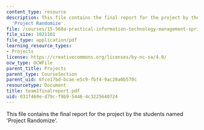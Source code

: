 ```yaml
---
content_type: resource
description: This file contains the final report for the project by the students named
  'Project Randomize'.
file: /courses/15-568a-practical-information-technology-management-spring-2005/031f460ed79cf9b954464c3225640724_team1finalreport.pdf
file_size: 1021101
file_type: application/pdf
learning_resource_types:
- Projects
license: https://creativecommons.org/licenses/by-nc-sa/4.0/
ocw_type: OCWFile
parent_title: Projects
parent_type: CourseSection
parent_uid: 6fce17bd-bcae-e5c9-fbf4-9ac28a0b570c
resourcetype: Document
title: team1finalreport.pdf
uid: 031f460e-d79c-f9b9-5446-4c3225640724
---
```

This file contains the final report for the project by the students named 'Project Randomize'.